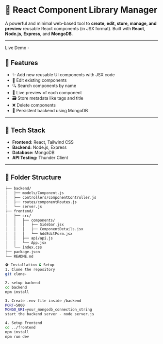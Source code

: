 # 🧩 React Component Library Manager

A powerful and minimal web-based tool to **create, edit, store, manage, and preview** reusable React components (in JSX format). Built with **React**, **Node.js**, **Express**, and **MongoDB**.

---
Live Demo - 

## 🚀 Features

- ✨ Add new reusable UI components with JSX code
- 📝 Edit existing components
- 🔍 Search components by name
- 🔧 Live preview of each component
- 🗃️ Store metadata like tags and title
- ❌ Delete components
- 💾 Persistent backend using MongoDB

---

## 🧱 Tech Stack

- **Frontend:** React, Tailwind CSS
- **Backend:** Node.js, Express
- **Database:** MongoDB
- **API Testing:** Thunder Client

---

## 📁 Folder Structure

```bash
├── backend/
│   ├── models/Component.js
│   ├── controllers/componentController.js
│   ├── routes/componentRoutes.js
│   └── server.js
├── frontend/
│   ├── src/
│   │   ├── components/
│   │   │   ├── Sidebar.jsx
│   │   │   ├── ComponentDetails.jsx
│   │   │   └── AddEditForm.jsx
│   │   ├── api/api.js
│   │   └── App.jsx
│   └── index.css
├── package.json
└── README.md

🛠️ Installation & Setup
1. Clone the repository
git clone- 

2. setup backend
cd backend
npm install

3. Create .env file inside /backend
PORT=5000
MONGO_URI=your_mongodb_connection_string
start the backend server - node server.js

4. Setup Frontend
cd ../frontend
npm install
npm run dev
